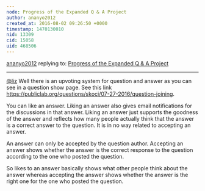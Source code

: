 ```yaml
---
node: Progress of the Expanded Q & A Project
author: ananyo2012
created_at: 2016-08-02 09:26:50 +0000
timestamp: 1470130010
nid: 13309
cid: 15058
uid: 468506
---
```




[ananyo2012](../profile/ananyo2012) replying to: [Progress of the Expanded Q & A Project](../notes/ananyo2012/07-25-2016/progress-of-the-expanded-q-a-project)

----
[@liz](/profile/liz) Well there is an upvoting system for question and answer as you can see in a question show page. See this link https://publiclab.org/questions/skoci/07-27-2016/question-joining. 

You can like an answer. Liking an answer also gives email notifications for the discussions in that answer. Liking an answer just supports the goodness of the answer and reflects how many people actually think that the answer is a correct answer to the question. It is in no way related to accepting an answer.

An answer can only be accepted by the question author. Accepting an answer shows whether the answer is the correct response to the question according to the one who posted the question.

So likes to an answer basically shows what other people think about the answer whereas accepting the answer shows whether the answer is the right one for the one who posted the question.
